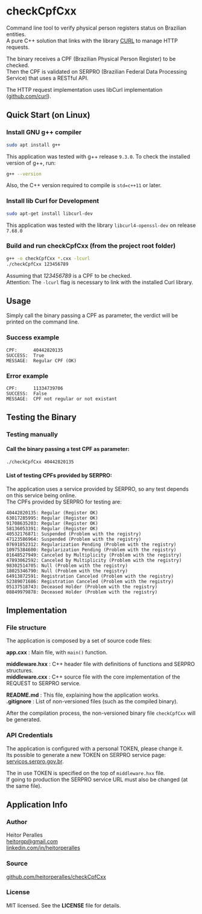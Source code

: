 # checkCpfCxx

Command line tool to verify physical person registers status on Brazilian entities.<br>
A pure C++ solution that links with the library [CURL](https://curl.haxx.se) to manage HTTP requests.

The binary receives a CPF (Brazilian Physical Person Register) to be checked.<br>
Then the CPF is validated on SERPRO (Brazilian Federal Data Processing Service) that uses a RESTful API.<br>

The HTTP request implementation uses libCurl implementation ([github.com/curl](https://github.com/curl/curl)).

## Quick Start (on Linux)

### Install GNU g++ compiler
```bash
sudo apt install g++
```
This application was tested with g++ release `9.3.0`. To check the installed version of g++, run:
```bash
g++ --version
```
Also, the C++ version required to compile is `std=c++11` or later.

### Install lib Curl for Development
```bash
sudo apt-get install libcurl-dev
```
This application was tested with the library `libcurl4-openssl-dev` on release `7.68.0`

### Build and run checkCpfCxx (from the project root folder)
```bash
g++ -o checkCpfCxx *.cxx -lcurl
./checkCpfCxx 123456789
```
Assuming that *123456789* is a CPF to be checked.<br>
Attention: The `-lcurl` flag is necessary to link with the installed Curl library.

## Usage

Simply call the binary passing a CPF as parameter, the verdict will be printed on the command line.

### Success example

```
CPF:      40442820135
SUCCESS:  True
MESSAGE:  Regular CPF (OK)

```

### Error example

```
CPF:      11334739706
SUCCESS:  False
MESSAGE:  CPF not regular or not existant

```

## Testing the Binary

### Testing manually

#### Call the binary passing a test CPF as parameter:

```bash
./checkCpfCxx 40442820135
```

#### List of testing CPFs provided by SERPRO:

The application uses a service provided by SERPRO, so any test depends on this service being online.<br>
The CPFs provided by SERPRO for testing are:

```
40442820135: Regular (Register OK)
63017285995: Regular (Register OK)
91708635203: Regular (Register OK)
58136053391: Regular (Register OK)
40532176871: Suspended (Problem with the registry)
47123586964: Suspended (Problem with the registry)
07691852312: Regularization Pending (Problem with the registry)
10975384600: Regularization Pending (Problem with the registry)
01648527949: Canceled by Multiplicity (Problem with the registry)
47893062592: Canceled by Multiplicity (Problem with the registry)
98302514705: Null (Problem with the registry)
18025346790: Null (Problem with the registry)
64913872591: Registration Canceled (Problem with the registry)
52389071686: Registration Canceled (Problem with the registry)
05137518743: Deceased Holder (Problem with the registry)
08849979878: Deceased Holder (Problem with the registry)
```

## Implementation

### File structure

The application is composed by a set of source code files:

**app.cxx** : Main file, with `main()` function.<br>

**middleware.hxx** : C++ header file with definitions of functions and SERPRO structures.<br>
**middleware.cxx** : C++ source file with the core implementation of the REQUEST to SERPRO service.

**README.md** : This file, explaining how the application works.<br>
**.gitignore** : List of non-versioned files (such as the compiled binary).

After the compilation process, the non-versioned binary file `checkCpfCxx` will be generated.

### API Credentials

The application is configured with a personal TOKEN, please change it.<br>
Its possible to generate a new TOKEN on SERPRO service page: [servicos.serpro.gov.br](https://servicos.serpro.gov.br/inteligencia-de-negocios-serpro/biblioteca/consulta-cpf/teste.html).

The in use TOKEN is specified on the top of `middleware.hxx` file.<br>
If going to production the SERPRO service URL must also be changed (at the same file).

## Application Info

### Author

Heitor Peralles<br>
[heitorgp@gmail.com](mailto:heitorgp@gmail.com)<br>
[linkedin.com/in/heitorperalles](https://www.linkedin.com/in/heitorperalles)

### Source

[github.com/heitorperalles/checkCpfCxx](https://www.github.com/heitorperalles/checkCpfCxx)

### License

MIT licensed. See the **LICENSE** file for details.
